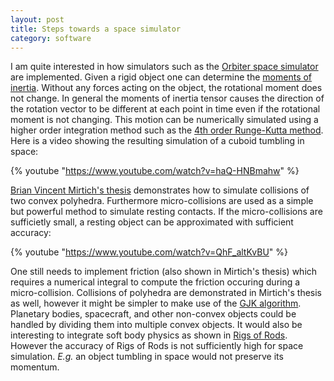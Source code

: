 ```yaml
---
layout: post
title: Steps towards a space simulator
category: software
---
```


I am quite interested in how simulators such as the [Orbiter space simulator][3] are implemented.
Given a rigid object one can determine the [moments of inertia][4].
Without any forces acting on the object, the rotational moment does not change.
In general the moments of inertia tensor causes the direction of the rotation vector to be different at each point in time even if the rotational moment is not changing.
This motion can be numerically simulated using a higher order integration method such as the [4th order Runge-Kutta method][1].
Here is a video showing the resulting simulation of a cuboid tumbling in space:

{% youtube "https://www.youtube.com/watch?v=haQ-HNBmahw" %}

[Brian Vincent Mirtich's thesis][2] demonstrates how to simulate collisions of two convex polyhedra.
Furthermore micro-collisions are used as a simple but powerful method to simulate resting contacts.
If the micro-collisions are sufficietly small, a resting object can be approximated with sufficient accuracy:

{% youtube "https://www.youtube.com/watch?v=QhF_altKvBU" %}

One still needs to implement friction (also shown in Mirtich's thesis) which requires a numerical integral to compute the friction occuring during a micro-collision.
Collisions of polyhedra are demonstrated in Mirtich's thesis as well, however it might be simpler to make use of the [GJK algorithm][5].
Planetary bodies, spacecraft, and other non-convex objects could be handled by dividing them into multiple convex objects.
It would also be interesting to integrate soft body physics as shown in [Rigs of Rods][6].
However the accuracy of Rigs of Rods is not sufficiently high for space simulation.
*E.g.* an object tumbling in space would not preserve its momentum.

[1]: https://en.wikipedia.org/wiki/Runge%E2%80%93Kutta_methods
[2]: https://people.eecs.berkeley.edu/~jfc/mirtich/thesis/mirtichThesis.pdf
[3]: http://orbit.medphys.ucl.ac.uk/
[4]: https://en.wikipedia.org/wiki/List_of_moments_of_inertia
[5]: http://realtimecollisiondetection.net/pubs/SIGGRAPH04_Ericson_GJK_notes.pdf
[6]: https://www.rigsofrods.org/
